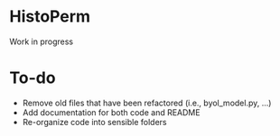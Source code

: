 # HistoPerm
Work in progress

# To-do 
+ Remove old files that have been refactored (i.e., byol_model.py, ...)
+ Add documentation for both code and README
+ Re-organize code into sensible folders